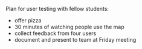 Plan for user testing with fellow students:

* offer pizza 
* 30 minutes of watching people use the map
* collect feedback from four users 
* document and present to team at Friday meeting
